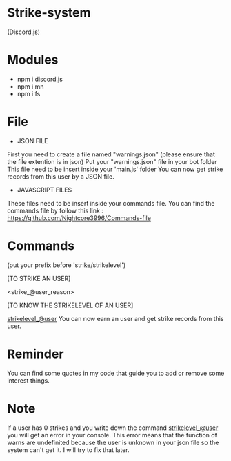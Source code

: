 # Strike-system
(Discord.js)


# Modules

- npm i discord.js
- npm i mn
- npm i fs

# File

- JSON FILE

First you need to create a file named "warnings.json" (please ensure that the file extention is in json)
Put your "warnings.json" file in your bot folder
This file need to be insert inside your 'main.js' folder
You can now get strike records from this user by a JSON file.

- JAVASCRIPT FILES

These files need to be insert inside your commands file.
You can find the commands file by follow this link : https://github.com/Nightcore3996/Commands-file

# Commands

(put your prefix before 'strike/strikelevel')

[TO STRIKE AN USER]

<strike_@user_reason>

[TO KNOW THE STRIKELEVEL OF AN USER]

<strikelevel_@user>
You can now earn an user and get strike records from this user.

# Reminder

You can find some quotes in my code that guide you to add or remove some interest things.

# Note

If a user has 0 strikes and you write down the command <strikelevel_@user> you will get an error in your console. 
This error means that the function of warns are undefinited because the user is unknown in your json file so the system can't get it. 
I will try to fix that later.
